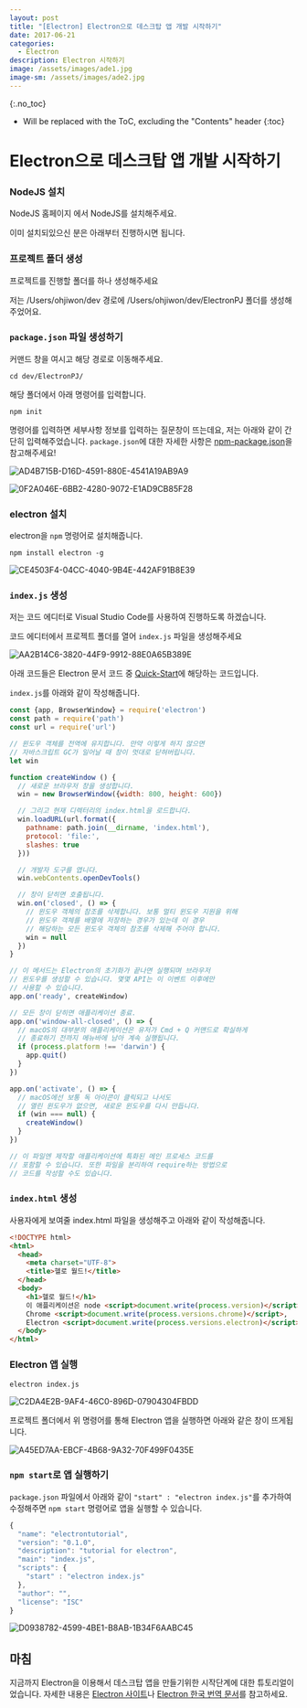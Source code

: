 ```yaml
---
layout: post
title: "[Electron] Electron으로 데스크탑 앱 개발 시작하기"
date: 2017-06-21
categories:
  - Electron
description: Electron 시작하기
image: /assets/images/ade1.jpg
image-sm: /assets/images/ade2.jpg
---
```


{:.no_toc}

* Will be replaced with the ToC, excluding the "Contents" header
{:toc}  

# Electron으로 데스크탑 앱 개발 시작하기

### NodeJS 설치

NodeJS 홈페이지 에서 NodeJS를 설치해주세요.

이미 설치되있으신 분은 아래부터 진행하시면 됩니다.

### 프로젝트 폴더 생성

프로젝트를 진행할 폴더를 하나 생성해주세요

저는 /Users/ohjiwon/dev 경로에 /Users/ohjiwon/dev/ElectronPJ 폴더를 생성해주었어요.

### `package.json` 파일 생성하기

커맨드 창을 여시고 해당 경로로 이동해주세요.

```
cd dev/ElectronPJ/
```

해당 폴더에서 아래 명령어를 입력합니다.

```
npm init
```

명령어를 입력하면 세부사항 정보를 입력하는 질문창이 뜨는데요, 저는 아래와 같이 간단히 입력해주었습니다. `package.json`에 대한 자세한 사항은 [npm-package.json](https://docs.npmjs.com/files/package.json)을 참고해주세요!

![AD4B715B-D16D-4591-880E-4541A19AB9A9](https://ws2.sinaimg.cn/large/006tNc79gy1fgvmbd1ld8j318u0q8tju.jpg)

![0F2A046E-6BB2-4280-9072-E1AD9CB85F28](https://ws1.sinaimg.cn/large/006tNc79gy1fgvmbrwy1yj318o0f443a.jpg)

### electron 설치

electron을 `npm` 명령어로 설치해줍니다.

```
npm install electron -g
```

![CE4503F4-04CC-4040-9B4E-442AF91B8E39](https://ws4.sinaimg.cn/large/006tNc79gy1fgvnit8n8pj31900a0djq.jpg)

### `index.js` 생성

저는 코드 에디터로 Visual Studio Code를 사용하여 진행하도록 하겠습니다.

코드 에디터에서 프로젝트 폴더를 열어 `index.js` 파일을 생성해주세요

![AA2B14C6-3820-44F9-9912-88E0A65B389E](https://ws3.sinaimg.cn/large/006tNc79gy1fgvmk24izfj31kw0yuthr.jpg)

아래 코드들은 Electron 문서 코드 중 [Quick-Start](https://electron.atom.io/docs/tutorial/quick-start/)에 해당하는 코드입니다.

`index.js`를 아래와 같이 작성해줍니다.

```Javascript
const {app, BrowserWindow} = require('electron')
const path = require('path')
const url = require('url')

// 윈도우 객체를 전역에 유지합니다. 만약 이렇게 하지 않으면
// 자바스크립트 GC가 일어날 때 창이 멋대로 닫혀버립니다.
let win

function createWindow () {
  // 새로운 브라우저 창을 생성합니다.
  win = new BrowserWindow({width: 800, height: 600})

  // 그리고 현재 디렉터리의 index.html을 로드합니다.
  win.loadURL(url.format({
    pathname: path.join(__dirname, 'index.html'),
    protocol: 'file:',
    slashes: true
  }))

  // 개발자 도구를 엽니다.
  win.webContents.openDevTools()

  // 창이 닫히면 호출됩니다.
  win.on('closed', () => {
    // 윈도우 객체의 참조를 삭제합니다. 보통 멀티 윈도우 지원을 위해
    // 윈도우 객체를 배열에 저장하는 경우가 있는데 이 경우
    // 해당하는 모든 윈도우 객체의 참조를 삭제해 주어야 합니다.
    win = null
  })
}

// 이 메서드는 Electron의 초기화가 끝나면 실행되며 브라우저
// 윈도우를 생성할 수 있습니다. 몇몇 API는 이 이벤트 이후에만
// 사용할 수 있습니다.
app.on('ready', createWindow)

// 모든 창이 닫히면 애플리케이션 종료.
app.on('window-all-closed', () => {
  // macOS의 대부분의 애플리케이션은 유저가 Cmd + Q 커맨드로 확실하게
  // 종료하기 전까지 메뉴바에 남아 계속 실행됩니다.
  if (process.platform !== 'darwin') {
    app.quit()
  }
})

app.on('activate', () => {
  // macOS에선 보통 독 아이콘이 클릭되고 나서도
  // 열린 윈도우가 없으면, 새로운 윈도우를 다시 만듭니다.
  if (win === null) {
    createWindow()
  }
})

// 이 파일엔 제작할 애플리케이션에 특화된 메인 프로세스 코드를
// 포함할 수 있습니다. 또한 파일을 분리하여 require하는 방법으로
// 코드를 작성할 수도 있습니다.
```

### `index.html` 생성

사용자에게 보여줄 index.html 파일을 생성해주고 아래와 같이 작성해줍니다.

```Html
<!DOCTYPE html>
<html>
  <head>
    <meta charset="UTF-8">
    <title>헬로 월드!</title>
  </head>
  <body>
    <h1>헬로 월드!</h1>
    이 애플리케이션은 node <script>document.write(process.version)</script>,
    Chrome <script>document.write(process.versions.chrome)</script>,
    Electron <script>document.write(process.versions.electron)</script>을 사용합니다.
  </body>
</html>
```

### Electron 앱 실행

```
electron index.js
```

![C2DA4E2B-9AF4-46C0-896D-07904304FBDD](https://ws3.sinaimg.cn/large/006tNc79gy1fgvnuaaca9j31kw0iuq5f.jpg)

프로젝트 폴더에서 위 명령어를 통해 Electron 앱을 실행하면 아래와 같은 창이 뜨게됩니다.

![A45ED7AA-EBCF-4B68-9A32-70F499F0435E](https://ws2.sinaimg.cn/large/006tNc79gy1fgvnmisjglj318c0x244q.jpg)

### `npm start`로 앱 실행하기

`package.json` 파일에서 아래와 같이 `"start" : "electron index.js"`를 추가하여 수정해주면 `npm start` 명령어로 앱을 실행할 수 있습니다.

```javascript
{
  "name": "electrontutorial",
  "version": "0.1.0",
  "description": "tutorial for electron",
  "main": "index.js",
  "scripts": {
    "start" : "electron index.js"
  },
  "author": "",
  "license": "ISC"
}
```

![D0938782-4599-4BE1-B8AB-1B34F6AABC45](https://ws3.sinaimg.cn/large/006tNc79gy1fgvnusyn05j31kw0itn06.jpg)

## 마침

지금까지 Electron을 이용해서 데스크탑 앱을 만들기위한 시작단계에 대한 튜토리얼이었습니다. 자세한 내용은 [Electron 사이트](https://electron.atom.io/)나 [Electron 한국 번역 문서](https://github.com/electron/electron/tree/master/docs-translations/ko-KR)를 참고하세요.

























